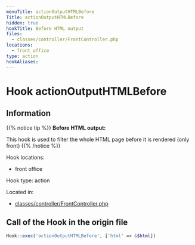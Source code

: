 ```yaml
---
menuTitle: actionOutputHTMLBefore
Title: actionOutputHTMLBefore
hidden: true
hookTitle: Before HTML output
files:
  - classes/controller/FrontController.php
locations:
  - front office
type: action
hookAliases:
---
```


# Hook actionOutputHTMLBefore

## Information

{{% notice tip %}}
**Before HTML output:** 

This hook is used to filter the whole HTML page before it is rendered (only front)
{{% /notice %}}

Hook locations: 
  - front office

Hook type: action

Located in: 
  - [classes/controller/FrontController.php](https://github.com/PrestaShop/PrestaShop/blob/8.0.x/classes/controller/FrontController.php)

## Call of the Hook in the origin file

```php
Hook::exec('actionOutputHTMLBefore', ['html' => &$html])
```